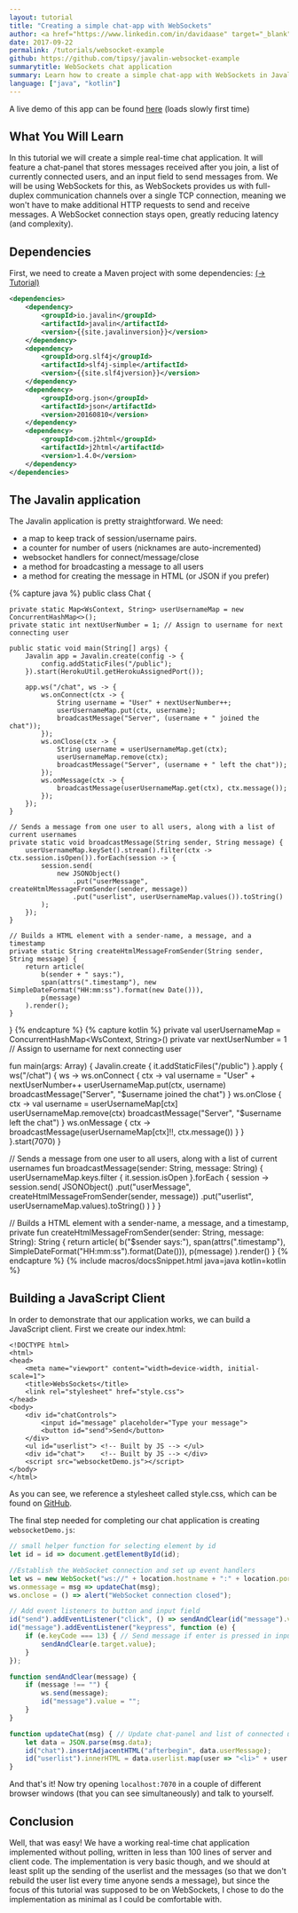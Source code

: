 ```yaml
---
layout: tutorial
title: "Creating a simple chat-app with WebSockets"
author: <a href="https://www.linkedin.com/in/davidaase" target="_blank">David Åse</a>
date: 2017-09-22
permalink: /tutorials/websocket-example
github: https://github.com/tipsy/javalin-websocket-example
summarytitle: WebSockets chat application
summary: Learn how to create a simple chat-app with WebSockets in Javalin
language: ["java", "kotlin"]
---
```


A live demo of this app can be found [here](http://javalin-websocket-example.herokuapp.com) (loads slowly first time)

## What You Will Learn
In this tutorial we will create a simple real-time chat application.
It will feature a chat-panel that stores messages received after you join,
a list of currently connected users, and an input field to send messages from.
We will be using WebSockets for this, as WebSockets provides us with full-duplex
communication channels over a single TCP connection, meaning we won't have to
make additional HTTP requests to send and receive messages.
A WebSocket connection stays open, greatly reducing latency (and complexity).

## Dependencies

First, we need to create a Maven project with some dependencies: [(→ Tutorial)](/tutorials/maven-setup)

~~~xml
<dependencies>
    <dependency>
        <groupId>io.javalin</groupId>
        <artifactId>javalin</artifactId>
        <version>{{site.javalinversion}}</version>
    </dependency>
    <dependency>
        <groupId>org.slf4j</groupId>
        <artifactId>slf4j-simple</artifactId>
        <version>{{site.slf4jversion}}</version>
    </dependency>
    <dependency>
        <groupId>org.json</groupId>
        <artifactId>json</artifactId>
        <version>20160810</version>
    </dependency>
    <dependency>
        <groupId>com.j2html</groupId>
        <artifactId>j2html</artifactId>
        <version>1.4.0</version>
    </dependency>
</dependencies>
~~~

## The Javalin application
The Javalin application is pretty straightforward.
We need:
 * a map to keep track of session/username pairs.
 * a counter for number of users (nicknames are auto-incremented)
 * websocket handlers for connect/message/close
 * a method for broadcasting a message to all users
 * a method for creating the message in HTML (or JSON if you prefer)

{% capture java %}
public class Chat {

    private static Map<WsContext, String> userUsernameMap = new ConcurrentHashMap<>();
    private static int nextUserNumber = 1; // Assign to username for next connecting user

    public static void main(String[] args) {
        Javalin app = Javalin.create(config -> {
            config.addStaticFiles("/public");
        }).start(HerokuUtil.getHerokuAssignedPort());

        app.ws("/chat", ws -> {
            ws.onConnect(ctx -> {
                String username = "User" + nextUserNumber++;
                userUsernameMap.put(ctx, username);
                broadcastMessage("Server", (username + " joined the chat"));
            });
            ws.onClose(ctx -> {
                String username = userUsernameMap.get(ctx);
                userUsernameMap.remove(ctx);
                broadcastMessage("Server", (username + " left the chat"));
            });
            ws.onMessage(ctx -> {
                broadcastMessage(userUsernameMap.get(ctx), ctx.message());
            });
        });
    }

    // Sends a message from one user to all users, along with a list of current usernames
    private static void broadcastMessage(String sender, String message) {
        userUsernameMap.keySet().stream().filter(ctx -> ctx.session.isOpen()).forEach(session -> {
            session.send(
                new JSONObject()
                    .put("userMessage", createHtmlMessageFromSender(sender, message))
                    .put("userlist", userUsernameMap.values()).toString()
            );
        });
    }

    // Builds a HTML element with a sender-name, a message, and a timestamp
    private static String createHtmlMessageFromSender(String sender, String message) {
        return article(
            b(sender + " says:"),
            span(attrs(".timestamp"), new SimpleDateFormat("HH:mm:ss").format(new Date())),
            p(message)
        ).render();
    }

}
{% endcapture %}
{% capture kotlin %}
private val userUsernameMap = ConcurrentHashMap<WsContext, String>()
private var nextUserNumber = 1 // Assign to username for next connecting user

fun main(args: Array<String>) {
    Javalin.create {
        it.addStaticFiles("/public")
    }.apply {
        ws("/chat") { ws ->
            ws.onConnect { ctx ->
                val username = "User" + nextUserNumber++
                userUsernameMap.put(ctx, username)
                broadcastMessage("Server", "$username joined the chat")
            }
            ws.onClose { ctx ->
                val username = userUsernameMap[ctx]
                userUsernameMap.remove(ctx)
                broadcastMessage("Server", "$username left the chat")
            }
            ws.onMessage { ctx ->
                broadcastMessage(userUsernameMap[ctx]!!, ctx.message())
            }
        }
    }.start(7070)
}

// Sends a message from one user to all users, along with a list of current usernames
fun broadcastMessage(sender: String, message: String) {
    userUsernameMap.keys.filter { it.session.isOpen }.forEach { session ->
        session.send(
                JSONObject()
                        .put("userMessage", createHtmlMessageFromSender(sender, message))
                        .put("userlist", userUsernameMap.values).toString()
        )
    }
}

// Builds a HTML element with a sender-name, a message, and a timestamp,
private fun createHtmlMessageFromSender(sender: String, message: String): String {
    return article(
            b("$sender says:"),
            span(attrs(".timestamp"), SimpleDateFormat("HH:mm:ss").format(Date())),
            p(message)
    ).render()
}
{% endcapture %}
{% include macros/docsSnippet.html java=java kotlin=kotlin %}


## Building a JavaScript Client
In order to demonstrate that our application works, we can build a JavaScript client.
First we create our index.html:

```markup
<!DOCTYPE html>
<html>
<head>
    <meta name="viewport" content="width=device-width, initial-scale=1">
    <title>WebsSockets</title>
    <link rel="stylesheet" href="style.css">
</head>
<body>
    <div id="chatControls">
        <input id="message" placeholder="Type your message">
        <button id="send">Send</button>
    </div>
    <ul id="userlist"> <!-- Built by JS --> </ul>
    <div id="chat">    <!-- Built by JS --> </div>
    <script src="websocketDemo.js"></script>
</body>
</html>
```

As you can see, we reference a stylesheet called style.css, which can be found on
[GitHub](https://github.com/tipsy/javalin-websocket-example/blob/master/src/main/resources/public/style.css).

The final step needed for completing our chat application is creating `websocketDemo.js`:

```javascript
// small helper function for selecting element by id
let id = id => document.getElementById(id);

//Establish the WebSocket connection and set up event handlers
let ws = new WebSocket("ws://" + location.hostname + ":" + location.port + "/chat");
ws.onmessage = msg => updateChat(msg);
ws.onclose = () => alert("WebSocket connection closed");

// Add event listeners to button and input field
id("send").addEventListener("click", () => sendAndClear(id("message").value));
id("message").addEventListener("keypress", function (e) {
    if (e.keyCode === 13) { // Send message if enter is pressed in input field
        sendAndClear(e.target.value);
    }
});

function sendAndClear(message) {
    if (message !== "") {
        ws.send(message);
        id("message").value = "";
    }
}

function updateChat(msg) { // Update chat-panel and list of connected users
    let data = JSON.parse(msg.data);
    id("chat").insertAdjacentHTML("afterbegin", data.userMessage);
    id("userlist").innerHTML = data.userlist.map(user => "<li>" + user + "</li>").join("");
}
```

And that's it! Now try opening `localhost:7070` in a couple of different
browser windows (that you can see simultaneously) and talk to yourself.

## Conclusion
Well, that was easy! We have a working real-time chat application implemented without polling,
written in less than 100 lines of server and client code.
The implementation is very basic though, and we should at least split up the sending of the userlist
and the messages (so that we don't rebuild the user list every time anyone sends a message),
but since the focus of this tutorial was supposed to be on WebSockets,
I chose to do the implementation as minimal as I could be comfortable with.
